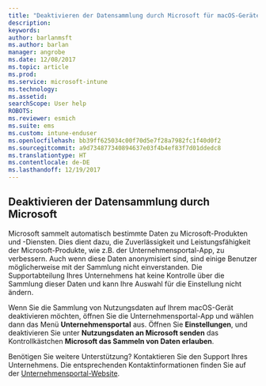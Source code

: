 ```yaml
---
title: "Deaktivieren der Datensammlung durch Microsoft für macOS-Geräte | Microsoft-Dokumentation"
description: 
keywords: 
author: barlanmsft
ms.author: barlan
manager: angrobe
ms.date: 12/08/2017
ms.topic: article
ms.prod: 
ms.service: microsoft-intune
ms.technology: 
ms.assetid: 
searchScope: User help
ROBOTS: 
ms.reviewer: esmich
ms.suite: ems
ms.custom: intune-enduser
ms.openlocfilehash: bb39ff625034c00f70d5e7f28a7982fc1f40d0f2
ms.sourcegitcommit: a9d734877340894637e03f4b4ef83f7d01ddedc8
ms.translationtype: HT
ms.contentlocale: de-DE
ms.lasthandoff: 12/19/2017
---
```

## <a name="how-to-turn-off-microsoft-data-collection"></a>Deaktivieren der Datensammlung durch Microsoft

Microsoft sammelt automatisch bestimmte Daten zu Microsoft-Produkten und -Diensten. Dies dient dazu, die Zuverlässigkeit und Leistungsfähigkeit der Microsoft-Produkte, wie z.B. der Unternehmensportal-App, zu verbessern. Auch wenn diese Daten anonymisiert sind, sind einige Benutzer möglicherweise mit der Sammlung nicht einverstanden. Die Supportabteilung Ihres Unternehmens hat keine Kontrolle über die Sammlung dieser Daten und kann Ihre Auswahl für die Einstellung nicht ändern.

Wenn Sie die Sammlung von Nutzungsdaten auf Ihrem macOS-Gerät deaktivieren möchten, öffnen Sie die Unternehmensportal-App und wählen dann das Menü **Unternehmensportal** aus. Öffnen Sie **Einstellungen**, und deaktivieren Sie unter **Nutzungsdaten an Microsoft senden** das Kontrollkästchen **Microsoft das Sammeln von Daten erlauben**.

Benötigen Sie weitere Unterstützung? Kontaktieren Sie den Support Ihres Unternehmens. Die entsprechenden Kontaktinformationen finden Sie auf der [Unternehmensportal-Website](https://portal.manage.microsoft.com#HelpDeskDialog).
